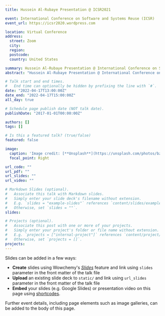 ```yaml
---
title: Hussein Al-Rubaye Presentation @ ICSR2021

event: International Conference on Software and Systems Reuse (ICSR)
event_url: https://icsr2020.wordpress.com

location: Virtual Conference
address:
  street: Zoom
  city: 
  region: 
  postcode: 
  country: United States

summary: Hussein Al-Rubaye Presentation @ International Conference on Software and Systems Reuse (ICSR) 2021.
abstract: "Hussein Al-Rubaye Presentation @ International Conference on Software and Systems Reuse (ICSR) 2021."

# Talk start and end times.
#   End time can optionally be hidden by prefixing the line with `#`.
date: "2022-04-17T13:00:00Z"
date_end: "2022-04-17T15:00:00Z"
all_day: true

# Schedule page publish date (NOT talk date).
publishDate: "2017-01-01T00:00:00Z"

authors: []
tags: []

# Is this a featured talk? (true/false)
featured: false

image:
  caption: 'Image credit: [**Unsplash**](https://unsplash.com/photos/bzdhc5b3Bxs)'
  focal_point: Right

url_code: ""
url_pdf: ""
url_slides: ""
url_video: ""

# Markdown Slides (optional).
#   Associate this talk with Markdown slides.
#   Simply enter your slide deck's filename without extension.
#   E.g. `slides = "example-slides"` references `content/slides/example-slides.md`.
#   Otherwise, set `slides = ""`.
slides:

# Projects (optional).
#   Associate this post with one or more of your projects.
#   Simply enter your project's folder or file name without extension.
#   E.g. `projects = ["internal-project"]` references `content/project/deep-learning/index.md`.
#   Otherwise, set `projects = []`.
projects:
---
```


Slides can be added in a few ways:

- **Create** slides using Wowchemy's [*Slides*](https://wowchemy.com/docs/managing-content/#create-slides) feature and link using `slides` parameter in the front matter of the talk file
- **Upload** an existing slide deck to `static/` and link using `url_slides` parameter in the front matter of the talk file
- **Embed** your slides (e.g. Google Slides) or presentation video on this page using [shortcodes](https://wowchemy.com/docs/writing-markdown-latex/).

Further event details, including page elements such as image galleries, can be added to the body of this page.
